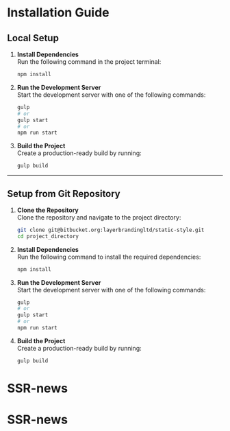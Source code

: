 # Installation Guide

## Local Setup

1. **Install Dependencies**  
   Run the following command in the project terminal:

   ```bash
   npm install
   ```

2. **Run the Development Server**  
   Start the development server with one of the following commands:

   ```bash
   gulp
   # or
   gulp start
   # or
   npm run start
   ```

3. **Build the Project**  
   Create a production-ready build by running:
   ```bash
   gulp build
   ```

---

## Setup from Git Repository

1. **Clone the Repository**  
   Clone the repository and navigate to the project directory:

   ```bash
   git clone git@bitbucket.org:layerbrandingltd/static-style.git
   cd project_directory
   ```

2. **Install Dependencies**  
   Run the following command to install the required dependencies:

   ```bash
   npm install
   ```

3. **Run the Development Server**  
   Start the development server with one of the following commands:

   ```bash
   gulp
   # or
   gulp start
   # or
   npm run start
   ```

4. **Build the Project**  
   Create a production-ready build by running:
   ```bash
   gulp build
   ```
# SSR-news
# SSR-news
